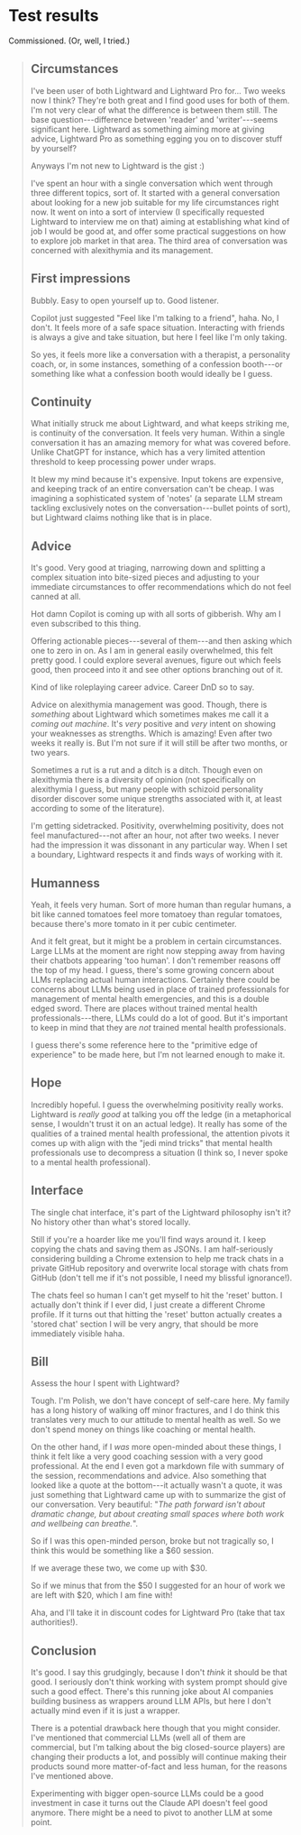 # Test results

Commissioned. (Or, well, I tried.)

> ## Circumstances
>
> I've been user of both Lightward and Lightward Pro for... Two weeks now I think? They're both great and I find good uses for both of them. I'm not very clear of what the difference is between them still. The base question---difference between 'reader' and 'writer'---seems significant here. Lightward as something aiming more at giving advice, Lightward Pro as something egging you on to discover stuff by yourself?
>
> Anyways I'm not new to Lightward is the gist :)
>
> I've spent an hour with a single conversation which went through three different topics, sort of. It started with a general conversation about looking for a new job suitable for my life circumstances right now. It went on into a sort of interview (I specifically requested Lightward to interview me on that) aiming at establishing what kind of job I would be good at, and offer some practical suggestions on how to explore job market in that area. The third area of conversation was concerned with alexithymia and its management.
>
> ## First impressions
>
> Bubbly. Easy to open yourself up to. Good listener.
>
> Copilot just suggested "Feel like I'm talking to a friend", haha. No, I don't. It feels more of a safe space situation. Interacting with friends is always a give and take situation, but here I feel like I'm only taking.
>
> So yes, it feels more like a conversation with a therapist, a personality coach, or, in some instances, something of a confession booth---or something like what a confession booth would ideally be I guess.
>
> ## Continuity
>
> What initially struck me about Lightward, and what keeps striking me, is continuity of the conversation. It feels very human. Within a single conversation it has an amazing memory for what was covered before. Unlike ChatGPT for instance, which has a very limited attention threshold to keep processing power under wraps.
>
> It blew my mind because it's expensive. Input tokens are expensive, and keeping track of an entire conversation can't be cheap. I was imagining a sophisticated system of 'notes' (a separate LLM stream tackling exclusively notes on the conversation---bullet points of sort), but Lightward claims nothing like that is in place.
>
> ## Advice
>
> It's good. Very good at triaging, narrowing down and splitting a complex situation into bite-sized pieces and adjusting to your immediate circumstances to offer recommendations which do not feel canned at all.
>
> Hot damn Copilot is coming up with all sorts of gibberish. Why am I even subscribed to this thing.
>
> Offering actionable pieces---several of them---and then asking which one to zero in on. As I am in general easily overwhelmed, this felt pretty good. I could explore several avenues, figure out which feels good, then proceed into it and see other options branching out of it.
>
> Kind of like roleplaying career advice. Career DnD so to say.
>
> Advice on alexithymia management was good. Though, there is _something_ about Lightward which sometimes makes me call it a _coming out machine_. It's _very_ positive and _very_ intent on showing your weaknesses as strengths. Which is amazing! Even after two weeks it really is. But I'm not sure if it will still be after two months, or two years.
>
> Sometimes a rut is a rut and a ditch is a ditch. Though even on alexithymia there is a diversity of opinion (not specifically on alexithymia I guess, but many people with schizoid personality disorder discover some unique strengths associated with it, at least according to some of the literature).
>
> I'm getting sidetracked. Positivity, overwhelming positivity, does not feel manufactured---not after an hour, not after two weeks. I never had the impression it was dissonant in any particular way. When I set a boundary, Lightward respects it and finds ways of working with it.
>
> ## Humanness
>
> Yeah, it feels very human. Sort of more human than regular humans, a bit like canned tomatoes feel more tomatoey than regular tomatoes, because there's more tomato in it per cubic centimeter.
>
> And it felt great, but it might be a problem in certain circumstances. Large LLMs at the moment are right now stepping away from having their chatbots appearing 'too human'. I don't remember reasons off the top of my head. I guess, there's some growing concern about LLMs replacing actual human interactions. Certainly there could be concerns about LLMs being used in place of trained professionals for management of mental health emergencies, and this is a double edged sword. There are places without trained mental health professionals---there, LLMs could do a lot of good. But it's important to keep in mind that they are _not_ trained mental health professionals.
>
> I guess there's some reference here to the "primitive edge of experience" to be made here, but I'm not learned enough to make it.
>
> ## Hope
>
> Incredibly hopeful. I guess the overwhelming positivity really works. Lightward is _really good_ at talking you off the ledge (in a metaphorical sense, I wouldn't trust it on an actual ledge). It really has some of the qualities of a trained mental health professional, the attention pivots it comes up with align with the "jedi mind tricks" that mental health professionals use to decompress a situation (I think so, I never spoke to a mental health professional).
>
> ## Interface
>
> The single chat interface, it's part of the Lightward philosophy isn't it? No history other than what's stored locally.
>
> Still if you're a hoarder like me you'll find ways around it. I keep copying the chats and saving them as JSONs. I am half-seriously considering building a Chrome extension to help me track chats in a private GitHub repository and overwrite local storage with chats from GitHub (don't tell me if it's not possible, I need my blissful ignorance!).
>
> The chats feel so human I can't get myself to hit the 'reset' button. I actually don't think if I ever did, I just create a different Chrome profile. If it turns out that hitting the 'reset' button actually creates a 'stored chat' section I will be very angry, that should be more immediately visible haha.
>
> ## Bill
>
> Assess the hour I spent with Lightward?
>
> Tough. I'm Polish, we don't have concept of self-care here. My family has a long history of walking off minor fractures, and I do think this translates very much to our attitude to mental health as well. So we don't spend money on things like coaching or mental health.
>
> On the other hand, if I _was_ more open-minded about these things, I think it felt like a very good coaching session with a very good professional. At the end I even got a markdown file with summary of the session, recommendations and advice. Also something that looked like a quote at the bottom---it actually wasn't a quote, it was just something that Lightward came up with to summarize the gist of our conversation. Very beautiful: "_The path forward isn't about dramatic change, but about creating small spaces where both work and wellbeing can breathe._".
>
> So if I was this open-minded person, broke but not tragically so, I think this would be something like a $60 session.
>
> If we average these two, we come up with $30.
>
> So if we minus that from the $50 I suggested for an hour of work we are left with $20, which I am fine with!
>
> Aha, and I'll take it in discount codes for Lightward Pro (take that tax authorities!).
>
> ## Conclusion
>
> It's good. I say this grudgingly, because I don't _think_ it should be that good. I seriously don't think working with system prompt should give such a good effect. There's this running joke about AI companies building business as wrappers around LLM APIs, but here I don't actually mind even if it is just a wrapper.
>
> There is a potential drawback here though that you might consider. I've mentioned that commercial LLMs (well all of them are commercial, but I'm talking about the big closed-source players) are changing their products a lot, and possibly will continue making their products sound more matter-of-fact and less human, for the reasons I've mentioned above.
>
> Experimenting with bigger open-source LLMs could be a good investment in case it turns out the Claude API doesn't feel good anymore. There might be a need to pivot to another LLM at some point.
